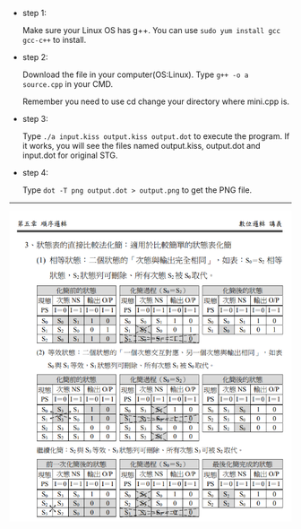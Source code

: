 * step 1:
	
  Make sure your Linux OS has g++.
	You can use `sudo yum install gcc gcc-c++` to install.
* step 2:
	
  Download the file in your computer(OS:Linux).
	Type `g++ -o a source.cpp` in your CMD.
  
	Remember you need to use cd change your directory where mini.cpp is.
* step 3:

	Type `./a input.kiss output.kiss output.dot` to execute the program.
	If it works, you will see the files named output.kiss, output.dot and input.dot for original STG.
* step 4:

	Type `dot -T png output.dot > output.png` to get the PNG file.

---
![image](https://github.com/Au-Neptune/Digital-Logic-Design/blob/main/State%20Minimization/idea.png)
